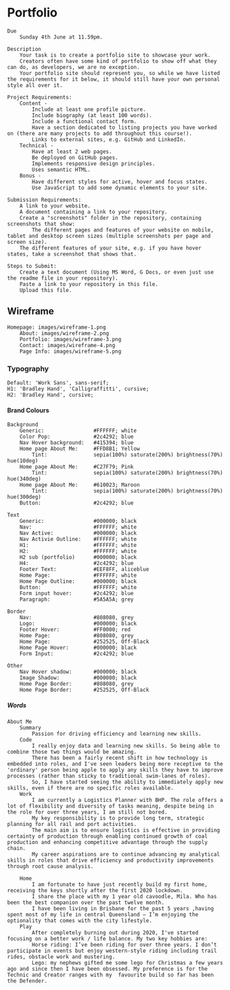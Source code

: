 # Portfolio

    Due
        Sunday 4th June at 11.59pm.

    Description
        Your task is to create a portfolio site to showcase your work. 
        Creators often have some kind of portfolio to show off what they can do, as developers, we are no exception. 
        Your portfolio site should represent you, so while we have listed the requirements for it below, it should still have your own personal style all over it.

    Project Requirements:
        Content -
            Include at least one profile picture.
            Include biography (at least 100 words).
            Include a functional contact form.
            Have a section dedicated to listing projects you have worked on (there are many projects to add throughout this course!).
            Links to external sites, e.g. GitHub and LinkedIn.
        Technical - 
            Have at least 2 web pages.
            Be deployed on GitHub pages.
            Implements responsive design principles.
            Uses semantic HTML.
        Bonus - 
            Have different styles for active, hover and focus states.
            Use JavaScript to add some dynamic elements to your site.

    Submission Requirements:
        A link to your website.
        A document containing a link to your repository.
        Create a "screenshots" folder in the repository, containing screenshots that show:
            The different pages and features of your website on mobile, tablet and desktop screen sizes (multiple screenshots per page and screen size).
        The different features of your site, e.g. if you have hover states, take a screenshot that shows that.

    Steps to Submit:
        Create a text document (Using MS Word, G Docs, or even just use the readme file in your repository).
        Paste a link to your repository in this file.
        Upload this file.

## Wireframe
    Homepage: images/wireframe-1.png
        About: images/wireframe-2.png
        Portfolio: images/wireframe-3.png
        Contact: images/wireframe-4.png
        Page Info: images/wireframe-5.png

### Typography
    Default: 'Work Sans', sans-serif;
    H1: 'Bradley Hand', 'Calligraffitti', cursive;
    H2: 'Bradley Hand', cursive;

#### Brand Colours
    Background
        Generic:                #FFFFFF; white
        Color Pop:              #2c4292; blue
        Nav Hover background:   #415394; blue         
        Home page About Me:     #FFD8B1; Yellow
            Tint:               sepia(100%) saturate(200%) brightness(70%) hue(10deg) 
        Home page About Me:     #C27F79; Pink
            Tint:               sepia(100%) saturate(200%) brightness(70%) hue(340deg) 
        Home page About Me:     #610023; Maroon
            Tint:               sepia(100%) saturate(200%) brightness(70%) hue(300deg) 
        Button:                 #2c4292; blue

    Text
        Generic:                #000000; black
        Nav:                    #FFFFFF; white
        Nav Active:             #000000; black
        Nav Activie Outline:    #FFFFFF; white
        H1:                     #FFFFFF; white
        H2:                     #FFFFFF; white
        H2 sub (portfolio)      #000000; black
        H4:                     #2c4292; blue
        Footer Text:            #EEF8FF, aliceblue
        Home Page:              #FFFFFF; white
        Home Page Outline:      #000000; black
        Button:                 #FFFFFF; white
        Form input hover:       #2c4292; blue 
        Paragraph:              #5A5A5A; grey             

    Border
        Nav:                    #808080, grey
        Logo:                   #000000; black
        Footer Hover:           #FF0000; red
        Home Page:              #808080, grey
        Home Page:              #252525, Off-Black
        Home Page Hover:        #000000; black
        Form Input:             #2c4292; blue

    Other
        Nav Hover shadow:       #000000; black
        Image Shadow:           #000000; black
        Home Page Border:       #808080, grey
        Home Page Border:       #252525, Off-Black

##### Words
    About Me
        Summary
            Passion for driving efficiency and learning new skills. 
        Code
            I really enjoy data and learning new skills. So being able to combine those two things would be amazing. 
            There has been a fairly recent shift in how technology is embedded into roles, and I've seen leaders being more receptive to the 'ordinary' person being apple to apply any skills they have to improve processes (rather than sticky to traditional swim-lanes of roles).
            So, I have started seeing the ability to immediately apply new skills, even if there are no specific roles available. 
        Work
            I am currently a Logistics Planner with BHP. The role offers a lot of flexibility and diversity of tasks meaning, despite being in the role for over three years, I am still not bored. 
            My key responsibility is to provide long term, strategic planning for all rail and port activities. 
            The main aim is to ensure logistics is effective in providing certainty of production through enabling continued growth of coal production and enhancing competitive advantage through the supply chain.
            My career aspirations are to continue advancing my analytical skills in roles that drive efficiency and productivity improvements through root cause analysis.

        Home
            I am fortunate to have just recently build my first home, receiving the keys shortly after the first 2020 lockdown.
            I share the place with my 1 year old cavoodle, Mila. Who has been the best companion over the past twelve month. 
            I have been living in Brisbane for the past 5 years ,having spent most of my life in central Queensland – I’m enjoying the optionality that comes with the city lifestyle.
        Play
            After completely burning out during 2020, I've started focusing on a better work / life balance. My two key hobbies are:
            Horse riding: I’ve been riding for over three years. I don’t participate in events but enjoy western-style riding including trail rides, obstacle work and mustering.
            Lego: my nephews gifted me some lego for Christmas a few years ago and since then I have been obsessed. My preference is for the Technic and Creator ranges with my  favourite build so far has been the Defender.

 